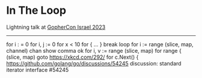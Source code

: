 # In The Loop

Lightning talk at [GopherCon Israel 2023](https://www.gophercon.org.il/)

---

for i : = 0
for i, j := 0
for x < 10
for { ... }
break loop
for i := range  (slice, map, channel)
    chan show comma ok
for i, v := range (slice, map)
for range { (slice, map)
goto
    https://xkcd.com/292/
for c.Next() {
    https://github.com/golang/go/discussions/54245
    discussion: standard iterator interface #54245
